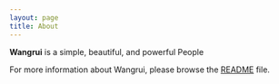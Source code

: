 ```yaml
---
layout: page
title: About
---
```


**Wangrui** is a simple, beautiful, and powerful People

For more information about Wangrui, please browse the [README](https://github.com/Chris-R-U) file.
